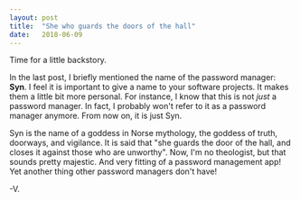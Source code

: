 ```yaml
---
layout: post
title:  "She who guards the doors of the hall"
date:   2018-06-09
---
```

Time for a little backstory.

In the last post, I briefly mentioned the name of the password manager: **Syn**. I feel it is important to give a name to your software projects. It makes them a little bit more personal. For instance, I know that this is not *just* a password manager. In fact, I probably won't refer to it as a password manager anymore. From now on, it is just Syn.

Syn is the name of a goddess in Norse mythology, the goddess of truth, doorways, and vigilance. It is said that "she guards the door of the hall, and closes it against those who are unworthy". Now, I'm no theologist, but that sounds pretty majestic. And very fitting of a password management app! Yet another thing other password managers don't have!

-V.
